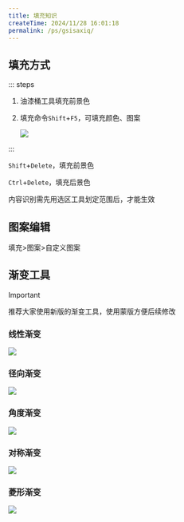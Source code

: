 ```yaml
---
title: 填充知识
createTime: 2024/11/28 16:01:18
permalink: /ps/gsisaxiq/
---
```

## 填充方式

::: steps

1. 油漆桶工具填充前景色

2. 填充命令`Shift`+`F5`，可填充颜色、图案

   ![](https://file.iglooblog.top/ps/%E6%88%AA%E5%B1%8F2025-06-08%2013.06.34.png)

:::

`Shift`+`Delete`，填充前景色

`Ctrl`+`Delete`，填充后景色

内容识别需先用选区工具划定范围后，才能生效

## 图案编辑

填充>图案>自定义图案

## 渐变工具

>[!important]
>
>推荐大家使用新版的渐变工具，使用蒙版方便后续修改

### 线性渐变

![](https://file.iglooblog.top/ps/%E6%88%AA%E5%B1%8F2025-06-08%2013.09.08.png)

### 径向渐变

![](https://file.iglooblog.top/ps/%E6%88%AA%E5%B1%8F2025-06-08%2013.09.57.png)

### 角度渐变

![](https://file.iglooblog.top/ps/%E6%88%AA%E5%B1%8F2025-06-08%2013.10.55.png)

### 对称渐变

![](https://file.iglooblog.top/ps/%E6%88%AA%E5%B1%8F2025-06-08%2013.12.03.png)

### 菱形渐变

![](https://file.iglooblog.top/ps/%E6%88%AA%E5%B1%8F2025-06-08%2013.12.56.png)